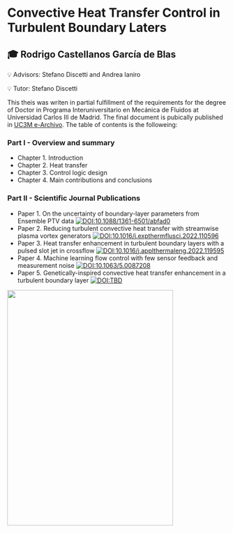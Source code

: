 # Convective Heat Transfer Control in Turbulent Boundary Laters

## :mortar_board: Rodrigo Castellanos García de Blas

:bulb: Advisors: Stefano Discetti and Andrea Ianiro

:bulb: Tutor: Stefano Discetti

This theis was writen in partial fulfillment of the requirements for the degree of Doctor in Programa Interuniversitario en Mecánica de Fluidos at
Universidad Carlos III de Madrid. The final document is pubically published in [UC3M e-Archivo](https://e-archivo.uc3m.es/handle/10016/36426). The table of contents is the followeing:

### Part I - Overview and summary
* Chapter 1. Introduction
* Chapter 2. Heat transfer
* Chapter 3. Control logic design
* Chapter 4. Main contributions and conclusions

### Part II - Scientific Journal Publications
* Paper 1. On the uncertainty of boundary-layer parameters from Ensemble PTV data 
[![DOI:10.1088/1361-6501/abfad0](http://img.shields.io/badge/DOI-10.1088%2F1361--6501%2Fabfad0-red.svg)](https://doi.org/10.1088/1361-6501/abfad0)
* Paper 2. Reducing turbulent convective heat transfer with streamwise plasma vortex generators
[![DOI:10.1016/j.expthermflusci.2022.110596](http://img.shields.io/badge/DOI-10.1016%2Fj.expthermflusci.2022.110596-red.svg)](https://doi.org/10.1016/j.expthermflusci.2022.110596)
* Paper 3. Heat transfer enhancement in turbulent boundary layers with a pulsed slot jet in crossflow
[![DOI:10.1016/j.applthermaleng.2022.119595](http://img.shields.io/badge/DOI-10.1016%2Fj.applthermaleng.2022.119595-red.svg)](https://doi.org/10.1016/j.applthermaleng.2022.119595)
* Paper 4. Machine learning flow control with few sensor feedback and measurement noise
[![DOI:10.1063/5.0087208](http://img.shields.io/badge/DOI-10.1063%2F5.0087208-red.svg)](https://doi.org/10.1063/5.0087208)
* Paper 5. Genetically-inspired convective heat transfer enhancement in a turbulent boundary layer
[![DOI:TBD](http://img.shields.io/badge/DOI-TBD-red.svg)](https://doi.org/TBD)

<img src="https://user-images.githubusercontent.com/63718487/232728911-359f96b0-0160-4554-b6d8-7066dcf11eea.PNG" width="380" height="540" />
